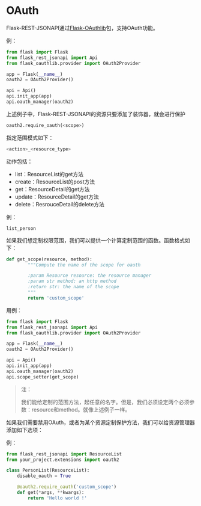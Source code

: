 # OAuth

Flask-REST-JSONAPI通过[Flask-OAuthlib](https://github.com/lepture/flask-oauthlib)包，支持OAuth功能。

例：



```python
from flask import Flask
from flask_rest_jsonapi import Api
from flask_oauthlib.provider import OAuth2Provider

app = Flask(__name__)
oauth2 = OAuth2Provider()

api = Api()
api.init_app(app)
api.oauth_manager(oauth2)
```

上述例子中，Flask-REST-JSONAPI的资源只要添加了装饰器，就会进行保护

```python
oauth2.require_oauth(<scope>)
```

指定范围模式如下：

```python
<action>_<resource_type>
```

动作包括：

- list：ResourceList的get方法
- create：ResourceList的post方法
- get：ResourceDetail的get方法
- update：ResourceDetail的get方法
- delete：ResrouceDetail的delete方法

例：

```
list_person
```

如果我们想定制权限范围，我们可以提供一个计算定制范围的函数。函数格式如下：

```python
def get_scope(resource, method):
        """Compute the name of the scope for oauth

        :param Resource resource: the resource manager
        :param str method: an http method
        :return str: the name of the scope
        """
        return 'custom_scope'
```

用例：

```python
from flask import Flask
from flask_rest_jsonapi import Api
from flask_oauthlib.provider import OAuth2Provider

app = Flask(__name__)
oauth2 = OAuth2Provider()

api = Api()
api.init_app(app)
api.oauth_manager(oauth2)
api.scope_setter(get_scope)
```

> 注：
>
> 我们能给定制的范围方法，起任意的名字。但是，我们必须设定两个必须参数：resource和method。就像上述例子一样。

如果我们需要禁用OAuth，或者为某个资源定制保护方法，我们可以给资源管理器添加如下选项：

例：

```python
from flask_rest_jsonapi import ResourceList
from your_project.extensions import oauth2

class PersonList(ResourceList):
    disable_oauth = True

    @oauth2.require_oauth('custom_scope')
    def get(*args, **kwargs):
        return 'Hello world !'
```

